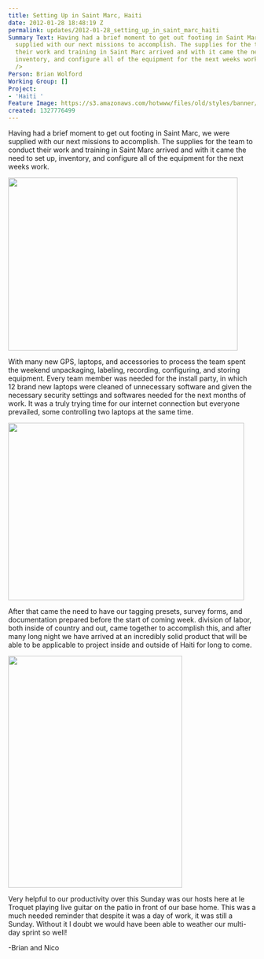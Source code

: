 ```yaml
---
title: Setting Up in Saint Marc, Haiti
date: 2012-01-28 18:48:19 Z
permalink: updates/2012-01-28_setting_up_in_saint_marc_haiti
Summary Text: Having had a brief moment to get out footing in Saint Marc, we were
  supplied with our next missions to accomplish. The supplies for the team to conduct
  their work and training in Saint Marc arrived and with it came the need to set up,
  inventory, and configure all of the equipment for the next weeks work.<img src="http://hot.openstreetmap.org/sites/default/files/DSC00313_0.jpg"
  />
Person: Brian Wolford
Working Group: []
Project:
- 'Haiti '
Feature Image: https://s3.amazonaws.com/hotwww/files/old/styles/banner/public/DSC00313_0.jpg
created: 1327776499
---
```


<p>Having had a brief moment to get out footing in Saint Marc, we were supplied with our next missions to accomplish. The supplies for the team to conduct their work and training in Saint Marc arrived and with it came the need to set up, inventory, and configure all of the equipment for the next weeks work.&nbsp;<!--break--></p><p><img class="image-large" src="https://s3.amazonaws.com/hotwww/files/old/styles/large/public/DSC00313_0_0.jpg?itok=tj1D2dq_" alt="" height="351" width="467"></p><p>With many new GPS, laptops, and accessories to process the team spent the weekend unpackaging, labeling, recording, configuring, and storing equipment. Every team member was needed for the install party, in which 12 brand new laptops were cleaned of unnecessary software and given the necessary security settings and softwares needed for the next months of work. It was a truly trying time for our internet connection but everyone prevailed, some controlling two laptops at the same time.&nbsp;</p><p><img class="image-large" src="https://s3.amazonaws.com/hotwww/files/old/styles/large/public/DSC00316_1_0.jpg?itok=Xo8FaYpF" alt="" height="360" width="480"></p><p>After that came the need to have our tagging presets, survey forms, and documentation prepared before the start of coming week. division of labor, both inside of country and out, came together to accomplish this, and after many long night we have arrived at an incredibly solid product that will be able to be applicable to project inside and outside of Haiti for long to come.&nbsp;</p><p><img class="image-large" src="https://s3.amazonaws.com/hotwww/files/old/styles/large/public/DSC00280_0_0.jpg?itok=V1odPECB" alt="" height="471" width="354"></p><p>Very helpful to our productivity over this Sunday was our hosts here at le Troquet playing live guitar on the patio in front of our base home. This was a much needed reminder that despite it was a day of work, it was still a Sunday. Without it I doubt we would have been able to weather our multi-day sprint so well!</p><p>-Brian and Nico</p>
